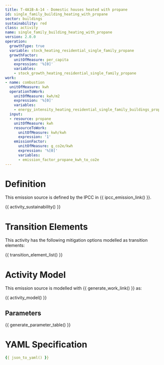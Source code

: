 ```yaml
---
title: T-4A1B-A-14 - Domestic houses heated with propane
id: single_family_building_heating_with_propane
sector: buildings
sustainability: red
class: activity
name: single_family_building_heating_with_propane
version: 2.0.0
operation:
  growthType: true
  variable: stock_heating_residential_single_family_propane
  growthFactor:
    unitOfMeasure: per_capita
    expression: '%[0]'
    variables:
    - stock_growth_heating_residential_single_family_propane
work:
- name: combustion
  unitOfMeasure: kwh
  operationToWork:
    unitOfMeasure: kwh/m2
    expression: '%[0]'
    variables:
    - energy_intensity_heating_residential_single_family_buildings_propane
  input:
  - resource: propane
    unitOfMeasure: kwh
    resourceToWork:
      unitOfMeasure: kwh/kwh
      expression: '1'
    emissionFactor:
      unitOfMeasure: g_co2e/kwh
      expression: '%[0]'
      variables:
      - emission_factor_propane_kwh_to_co2e
---
```

# Definition
This emission source is defined by the IPCC in {{ ipcc_emission_link() }}.


{{ activity_sustainability() }}

# Transition Elements

This activity has the following mitigation options modelled as transition elements:

{{ transition_element_list() }}

# Activity Model
This emission source is modelled with {{ generate_work_link() }} as:

{{ activity_model() }}

## Parameters

{{ generate_parameter_table() }}

# YAML Specification

```yaml
{{ json_to_yaml() }}
```